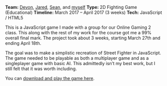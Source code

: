 **Team:** [Devon](https://www.linkedin.com/in/devon-ly/), [Jared](https://www.linkedin.com/in/jaredfukumoto/), [Sean](https://www.linkedin.com/in/sean-david-gallagher/), and [myself](https://www.linkedin.com/in/carterrennick/)
**Type:** 2D Fighting Game (Educational)
**Timeline:** March 2017 – April 2017 (3 weeks)
**Tech:** JavaScript / HTML5

This is a JavaScript game I made with a group for our Online Gaming 2 class. This along with the rest of my work for the course got me a 99% overall final mark. The project took about 3 weeks, starting March 27th and ending April 18th.

The goal was to make a simplistic recreation of Street Fighter in JavaScript. The game needed to be playable as both a multiplayer game and as a singleplayer game with basic AI. This admittedly isn’t my best work, but I still felt that it was worth including.

You can [download and play the game here](https://drive.google.com/open?id=0B30GLRJb0Ng2Vlk1elVqSERBRjg).
